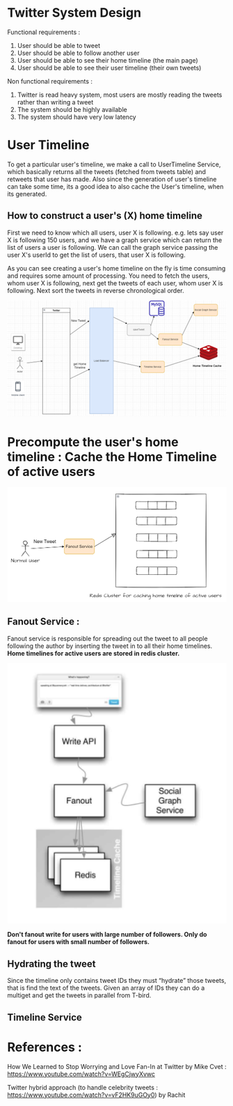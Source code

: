 # Twitter System Design

Functional requirements :

1. User should be able to tweet
2. User should be able to follow another user
3. User should be able to see their home timeline (the main page)
4. User should be able to see their user timeline (their own tweets)

Non functional requirements :

1. Twitter is read heavy system, most users are mostly reading the tweets rather than writing a tweet
2. The system should be highly available
3. The system should have very low latency

# User Timeline
To get a particular user's timeline, we make a call to UserTimeline Service, which basically returns all the tweets (fetched from tweets table) and retweets that user has made. Also since the generation of user's timeline can take some time, its a good idea to also cache the User's timeline, when its generated.  

## How to construct a user's (X) home timeline 
First we need to know which all users, user X is following. e.g. lets say user X is following 150 users, and we have a graph service which can return the list of users
a user is following. We can call the graph service passing the user X's userId to get the list of users, that user X is following.

As you can see creating a user's home timeline on the fly is time consuming and requires some amount of processing.
You need to fetch the users, whom user X is following, next get the tweets of each user, whom user X is following. Next sort the tweets in reverse chronological order.

!["Twitter"](twitter.PNG?raw=true)

# Precompute the user's home timeline : Cache the Home Timeline of active users

!["Fanout on a new tweet post"](fanout.PNG?raw=true)


## Fanout Service :
Fanout service  is responsible for spreading out the tweet to all people following the author by inserting the tweet in to all their home timelines. 
**Home timelines for active users are stored in redis cluster.**

!["Fanout Service"](fan-out-write-tweet.PNG?raw=true)

**Don't fanout write for users with large number of followers. Only do fanout for users with small number of followers.**

## Hydrating the tweet
Since the timeline only contains tweet IDs they must “hydrate” those tweets, that is find the text of the tweets. Given an array of IDs they can do a multiget and get the tweets in parallel from T-bird.

## Timeline Service




# References :
How We Learned to Stop Worrying and Love Fan-In at Twitter by Mike Cvet :
https://www.youtube.com/watch?v=WEgCjwyXvwc

Twitter hybrid approach (to handle celebrity tweets : https://www.youtube.com/watch?v=vF2HK9uGOy0) by Rachit

